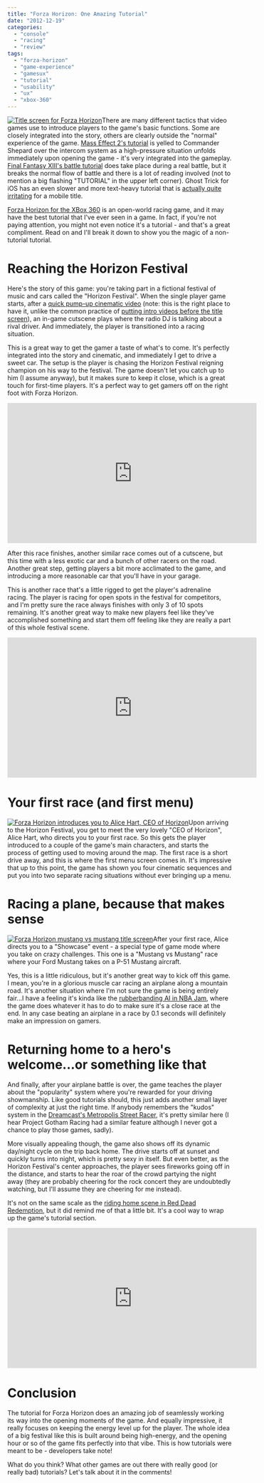 ```yaml
---
title: "Forza Horizon: One Amazing Tutorial"
date: "2012-12-19"
categories: 
  - "console"
  - "racing"
  - "review"
tags: 
  - "forza-horizon"
  - "game-experience"
  - "gamesux"
  - "tutorial"
  - "usability"
  - "ux"
  - "xbox-360"
---
```


[![Title screen for Forza Horizon](images/title-2-300x170.jpg "Forza Horizon title")](http://www.thatgamesux.com/wp-content/uploads/2012/12/title-2.jpg)There are many different tactics that video games use to introduce players to the game's basic functions. Some are closely integrated into the story, others are clearly outside the "normal" experience of the game. [Mass Effect 2's tutorial](http://youtu.be/PEwEjl4Khkk?t=14m48s) is yelled to Commander Shepard over the intercom system as a high-pressure situation unfolds immediately upon opening the game - it's very integrated into the gameplay. [Final Fantasy XIII's battle tutorial](http://www.youtube.com/watch?v=6id6s2_YAZU) does take place during a real battle, but it breaks the normal flow of battle and there is a lot of reading involved (not to mention a big flashing "TUTORIAL" in the upper left corner). Ghost Trick for iOS has an even slower and more text-heavy tutorial that is [actually quite irritating](http://www.thatgamesux.com/mobile-games-tutorials-should-fit-mobile-attention-spans/ "Mobile Games: Tutorials Should Fit Mobile Attention Spans") for a mobile title.

[Forza Horizon for the XBox 360](http://en.wikipedia.org/wiki/Forza_Horizon) is an open-world racing game, and it may have the best tutorial that I've ever seen in a game. In fact, if you're not paying attention, you might not even notice it's a tutorial - and that's a great compliment. Read on and I'll break it down to show you the magic of a non-tutorial tutorial.

# Reaching the Horizon Festival

Here's the story of this game: you're taking part in a fictional festival of music and cars called the "Horizon Festival". When the single player game starts, after a [quick pump-up cinematic video](http://www.youtube.com/watch?v=XjFnjKchY6s) (note: this is the right place to have it, unlike the common practice of [putting intro videos before the title screen](http://www.thatgamesux.com/video-game-intro-videos-must-die-especially-on-mobile-platforms/ "Video Game Intro Videos Must Die (Especially on Mobile Platforms)")), an in-game cutscene plays where the radio DJ is talking about a rival driver. And immediately, the player is transitioned into a racing situation.

This is a great way to get the gamer a taste of what's to come. It's perfectly integrated into the story and cinematic, and immediately I get to drive a sweet car. The setup is the player is chasing the Horizon Festival reigning champion on his way to the festival. The game doesn't let you catch up to him (I assume anyway), but it makes sure to keep it close, which is a great touch for first-time players. It's a perfect way to get gamers off on the right foot with Forza Horizon.

<iframe src="http://www.youtube.com/embed/QjtPT2vmwVw" frameborder="0" width="560" height="315"></iframe>

After this race finishes, another similar race comes out of a cutscene, but this time with a less exotic car and a bunch of other racers on the road. Another great step, getting players a bit more acclimated to the game, and introducing a more reasonable car that you'll have in your garage.

This is another race that's a little rigged to get the player's adrenaline racing. The player is racing for open spots in the festival for competitors, and I'm pretty sure the race always finishes with only 3 of 10 spots remaining. It's another great way to make new players feel like they've accomplished something and start them off feeling like they are really a part of this whole festival scene.

<iframe src="http://www.youtube.com/embed/c2FDzCPpcVI" frameborder="0" width="560" height="315"></iframe>

# Your first race (and first menu)

[![Forza Horizon introduces you to Alice Hart, CEO of Horizon](images/alice-hi-300x170.jpg "alice hart - hi")](http://www.thatgamesux.com/wp-content/uploads/2012/12/alice-hi.jpg)Upon arriving to the Horizon Festival, you get to meet the very lovely "CEO of Horizon", Alice Hart, who directs you to your first race. So this gets the player introduced to a couple of the game's main characters, and starts the process of getting used to moving around the map. The first race is a short drive away, and this is where the first menu screen comes in. It's impressive that up to this point, the game has shown you four cinematic sequences and put you into two separate racing situations without ever bringing up a menu.

# Racing a plane, because that makes sense

[![Forza Horizon mustang vs mustang title screen](images/mustang-vs-mustang-300x170.jpg "mustang vs mustang")](http://www.thatgamesux.com/wp-content/uploads/2012/12/mustang-vs-mustang.jpg)After your first race, Alice directs you to a "Showcase" event - a special type of game mode where you take on crazy challenges. This one is a "Mustang vs Mustang" race where your Ford Mustang takes on a P-51 Mustang aircraft.

Yes, this is a little ridiculous, but it's another great way to kick off this game. I mean, you're in a glorious muscle car racing an airplane along a mountain road. It's another situation where I'm not sure the game is being entirely fair...I have a feeling it's kinda like the [rubberbanding AI in NBA Jam](http://www.giantbomb.com/rubber-band-ai/92-35/), where the game does whatever it has to do to make sure it's a close race at the end. In any case beating an airplane in a race by 0.1 seconds will definitely make an impression on gamers.

# Returning home to a hero's welcome...or something like that

And finally, after your airplane battle is over, the game teaches the player about the "popularity" system where you're rewarded for your driving showmanship. Like good tutorials should, this just adds another small layer of complexity at just the right time. If anybody remembers the "kudos" system in the [Dreamcast's Metropolis Street Racer](http://en.wikipedia.org/wiki/Metropolis_Street_Racer#Kudos), it's pretty similar here (I hear Project Gotham Racing had a similar feature although I never got a chance to play those games, sadly).

More visually appealing though, the game also shows off its dynamic day/night cycle on the trip back home. The drive starts off at sunset and quickly turns into night, which is pretty sexy in itself. But even better, as the Horizon Festival's center approaches, the player sees fireworks going off in the distance, and starts to hear the roar of the crowd partying the night away (they are probably cheering for the rock concert they are undoubtedly watching, but I'll assume they are cheering for me instead).

It's not on the same scale as the [riding home scene in Red Dead Redemption](http://www.youtube.com/watch?v=T8BFV5AJ2IQ), but it did remind me of that a little bit. It's a cool way to wrap up the game's tutorial section.

<iframe src="http://www.youtube.com/embed/OQrQBn8nhU4" frameborder="0" width="560" height="315"></iframe>

# Conclusion

The tutorial for Forza Horizon does an amazing job of seamlessly working its way into the opening moments of the game. And equally impressive, it really focuses on keeping the energy level up for the player. The whole idea of a big festival like this is built around being high-energy, and the opening hour or so of the game fits perfectly into that vibe. This is how tutorials were meant to be - developers take note!

What do you think? What other games are out there with really good (or really bad) tutorials? Let's talk about it in the comments!
